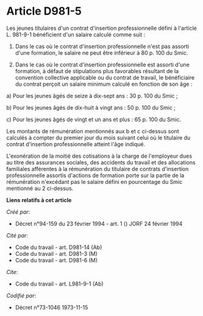# Article D981-5

Les jeunes titulaires d'un contrat d'insertion professionnelle défini à l'article L. 981-9-1 bénéficient d'un salaire calculé
comme suit :

1. Dans le cas où le contrat d'insertion professionnelle n'est pas assorti d'une formation, le salaire ne peut être inférieur
à 80 p. 100 du Smic.

2. Dans le cas où le contrat d'insertion professionnelle est assorti d'une formation, à défaut de stipulations plus
favorables résultant de la convention collective applicable ou du contrat de travail, le bénéficiaire du contrat perçoit un
salaire minimum calculé en fonction de son âge :

a) Pour les jeunes âgés de seize à dix-sept ans : 30 p. 100 du Smic ;

b) Pour les jeunes âgés de dix-huit à vingt ans : 50 p. 100 du Smic ;

c) Pour les jeunes âgés de vingt et un ans et plus : 65 p. 100 du Smic.

Les montants de rémunération mentionnés aux b et c ci-dessus sont calculés à compter du premier jour du mois suivant celui où
le titulaire du contrat d'insertion professionnelle atteint l'âge indiqué.

L'exonération de la moitié des cotisations à la charge de l'employeur dues au titre des assurances sociales, des accidents du
travail et des allocations familiales afférentes à la rémunération du titulaire de contrats d'insertion professionnelle
assortis d'actions de formation porte sur la partie de la rémunération n'excédant pas le salaire défini en pourcentage du
Smic mentionné au 2 ci-dessus.

**Liens relatifs à cet article**

_Créé par_:

  - Décret n°94-159 du 23 février 1994 - art. 1 () JORF 24 février 1994

_Cité par_:

  - Code du travail - art. D981-14 (Ab)
  - Code du travail - art. D981-3 (M)
  - Code du travail - art. D981-6 (M)

_Cite_:

  - Code du travail - art. L981-9-1 (Ab)

_Codifié par_:

  - Décret n°73-1046 1973-11-15
